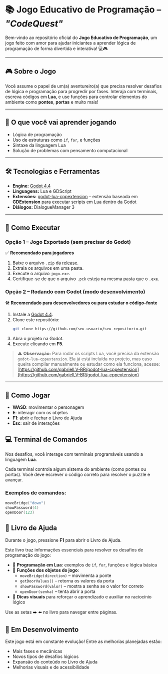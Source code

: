 # 📚 Jogo Educativo de Programação – *"CodeQuest"*

Bem-vindo ao repositório oficial do **Jogo Educativo de Programação**, um jogo feito com amor para ajudar iniciantes a aprender lógica de programação de forma divertida e interativa! 💻🎮

---

## 🎮 Sobre o Jogo

Você assume o papel de um(a) aventureiro(a) que precisa resolver desafios de lógica e programação para progredir por fases. Interaja com terminais, escreva códigos em **Lua**, e use funções para controlar elementos do ambiente como **pontes**, **portas** e muito mais!

---

## 🧠 O que você vai aprender jogando

- Lógica de programação
- Uso de estruturas como `if`, `for`, e funções
- Sintaxe da linguagem Lua
- Solução de problemas com pensamento computacional

---

## 🛠️ Tecnologias e Ferramentas

- **Engine:** [Godot 4.4](https://godotengine.org/)
- **Linguagens:** Lua e GDScript
- **Extensões:** [godot-lua-cppextension](https://github.com/gabrielLV-BR/godot-lua-cppextension) – extensão baseada em **GDExtension** para executar scripts em Lua dentro da Godot
- **Diálogos:** DialogueManager 3

---

## 💾 Como Executar

### Opção 1 – Jogo Exportado (sem precisar do Godot)

✅ **Recomendado para jogadores**

1. Baixe o arquivo `.zip` da [release](https://github.com/GustavoHerpich/CodeQuest/releases/tag/V1.0).
2. Extraia os arquivos em uma pasta.
3. Execute o arquivo `jogo.exe`.
4. Certifique-se de que o arquivo `.pck` esteja na mesma pasta que o `.exe`.

### Opção 2 – Rodando com Godot (modo desenvolvimento)

🛠️ **Recomendado para desenvolvedores ou para estudar o código-fonte**

1. Instale a [Godot 4.4](https://godotengine.org/download).
2. Clone este repositório:
   ```bash
   git clone https://github.com/seu-usuario/seu-repositorio.git
3. Abra o projeto na Godot.
4. Execute clicando em **F5**.

> ⚠️ **Observação:** Para rodar os scripts Lua, você precisa da extensão `godot-lua-cppextension`. Ela já está incluída no projeto, mas caso queira compilar manualmente ou estudar como ela funciona, acesse:  
> [https://github.com/gabrielLV-BR/godot-lua-cppextension](https://github.com/gabrielLV-BR/godot-lua-cppextension)

---

## 📖 Como Jogar

- **WASD**: movimentar o personagem
- **E**: interagir com os objetos
- **F1**: abrir e fechar o Livro de Ajuda
- **Esc**: sair de interações

## 💻 Terminal de Comandos

Nos desafios, você interage com terminais programáveis usando a linguagem **Lua**.

Cada terminal controla algum sistema do ambiente (como pontes ou portas). Você deve escrever o código correto para resolver o puzzle e avançar.

### Exemplos de comandos:

```lua
moveBridge("down")
showPassword(4)
openDoor(123)
```

## 📘 Livro de Ajuda

Durante o jogo, pressione **F1** para abrir o Livro de Ajuda.

Este livro traz informações essenciais para resolver os desafios de programação do jogo:

- 🧠 **Programação em Lua**: exemplos de `if`, `for`, funções e lógica básica
- 🧩 **Funções dos objetos do jogo**:
  - `moveBridge(direction)` – movimenta a ponte
  - `getDoorValues()` – retorna os valores da porta
  - `showPassword(valor)` – mostra a senha se o valor for correto
  - `openDoor(senha)` – tenta abrir a porta
- 📖 **Dicas visuais** para reforçar o aprendizado e auxiliar no raciocínio lógico

Use as setas ➡️ ⬅️ no livro para navegar entre páginas.

## 🚧 Em Desenvolvimento

Este jogo está em constante evolução!
Entre as melhorias planejadas estão:
- Mais fases e mecânicas
- Novos tipos de desafios lógicos
- Expansão do conteúdo no Livro de Ajuda
- Melhorias visuais e de acessibilidade
